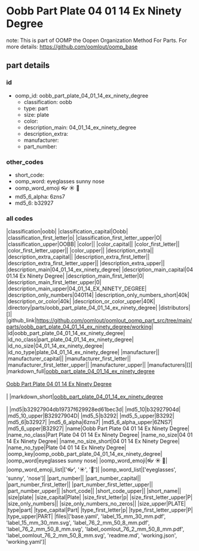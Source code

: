# Oobb Part Plate 04 01 14 Ex Ninety Degree  

note: This is part of OOMP the Oopen Organization Method For Parts. For more details: https://github.com/oomlout/oomp_base

##  part details





### id
* oomp_id: oobb_part_plate_04_01_14_ex_ninety_degree
  * classification: oobb
  * type: part
  * size: plate
  * color: 
  * description_main: 04_01_14_ex_ninety_degree
  * description_extra: 
  * manufacturer: 
  * part_number: 

### other_codes
* short_code: 
* oomp_word: eyeglasses sunny nose
* oomp_word_emoji :eyeglasses: :sunny: :nose:
* md5_6_alpha: 6zns7
* md5_6: b32927

### all codes 
|classification|oobb|
|classification_capital|Oobb|
|classification_first_letter|o|
|classification_first_letter_upper|O|
|classification_upper|OOBB|
|color||
|color_capital||
|color_first_letter||
|color_first_letter_upper||
|color_upper||
|description_extra||
|description_extra_capital||
|description_extra_first_letter||
|description_extra_first_letter_upper||
|description_extra_upper||
|description_main|04_01_14_ex_ninety_degree|
|description_main_capital|04 01.14 Ex Ninety Degree|
|description_main_first_letter|0|
|description_main_first_letter_upper|0|
|description_main_upper|04_01_14_EX_NINETY_DEGREE|
|description_only_numbers|040114|
|description_only_numbers_short|40k|
|description_or_color|40k|
|description_or_color_upper|40K|
|directory|parts/oobb_part_plate_04_01_14_ex_ninety_degree|
|distributors|[]|
|github_link|https://github.com/oomlout/oomlout_oomp_part_src/tree/main/parts/oobb_part_plate_04_01_14_ex_ninety_degree/working|
|id|oobb_part_plate_04_01_14_ex_ninety_degree|
|id_no_class|part_plate_04_01_14_ex_ninety_degree|
|id_no_size|04_01_14_ex_ninety_degree|
|id_no_type|plate_04_01_14_ex_ninety_degree|
|manufacturer||
|manufacturer_capital||
|manufacturer_first_letter||
|manufacturer_first_letter_upper||
|manufacturer_upper||
|manufacturers|[]|
|markdown_full|[oobb_part_plate_04_01_14_ex_ninety_degree](https://github.com/oomlout/oomlout_oomp_part_src/tree/main/parts/oobb_part_plate_04_01_14_ex_ninety_degree/working)<br>[](https://github.com/oomlout/oomlout_oomp_part_src/tree/main/parts/oobb_part_plate_04_01_14_ex_ninety_degree/working)<br>[Oobb Part Plate 04 01 14 Ex Ninety Degree](https://github.com/oomlout/oomlout_oomp_part_src/tree/main/parts/oobb_part_plate_04_01_14_ex_ninety_degree/working)<br><br>|
|markdown_short|[oobb_part_plate_04_01_14_ex_ninety_degree](https://github.com/oomlout/oomlout_oomp_part_src/tree/main/parts/oobb_part_plate_04_01_14_ex_ninety_degree/working)<br><br>|
|md5|b32927904db19737f629928ed61bec3d|
|md5_10|b32927904d|
|md5_10_upper|B32927904D|
|md5_5|b3292|
|md5_5_upper|B3292|
|md5_6|b32927|
|md5_6_alpha|6zns7|
|md5_6_alpha_upper|6ZNS7|
|md5_6_upper|B32927|
|name|Oobb Part Plate 04 01 14 Ex Ninety Degree|
|name_no_class|Part Plate 04 01 14 Ex Ninety Degree|
|name_no_size|04 01 14 Ex Ninety Degree|
|name_no_size_short|04 01 14 Ex Ninety Degree|
|name_no_type|Plate 04 01 14 Ex Ninety Degree|
|oomp_key|oomp_oobb_part_plate_04_01_14_ex_ninety_degree|
|oomp_word|eyeglasses sunny nose|
|oomp_word_emoji|:eyeglasses: :sunny: :nose:|
|oomp_word_emoji_list|[':eyeglasses:', ':sunny:', ':nose:']|
|oomp_word_list|['eyeglasses', 'sunny', 'nose']|
|part_number||
|part_number_capital||
|part_number_first_letter||
|part_number_first_letter_upper||
|part_number_upper||
|short_code||
|short_code_upper||
|short_name||
|size|plate|
|size_capital|Plate|
|size_first_letter|p|
|size_first_letter_upper|P|
|size_only_numbers||
|size_only_numbers_no_zeros||
|size_upper|PLATE|
|type|part|
|type_capital|Part|
|type_first_letter|p|
|type_first_letter_upper|P|
|type_upper|PART|
|files|['base.yaml', 'label_15_mm_30_mm.pdf', 'label_15_mm_30_mm.svg', 'label_76_2_mm_50_8_mm.pdf', 'label_76_2_mm_50_8_mm.svg', 'label_oomlout_76_2_mm_50_8_mm.pdf', 'label_oomlout_76_2_mm_50_8_mm.svg', 'readme.md', 'working.json', 'working.yaml']|
